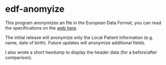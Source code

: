 # edf-anomyize

This program anonymizes an file in the European Data Format, you can read the specifications on the [web here](https://www.edfplus.info/specs/index.html).

The initial release will anonymize only the Local Patient Information (e.g. name, date of birth).  Future updates will anonymize additional fields.

I also wrote a short hexdump to display the header data (for a before/after comparison).

